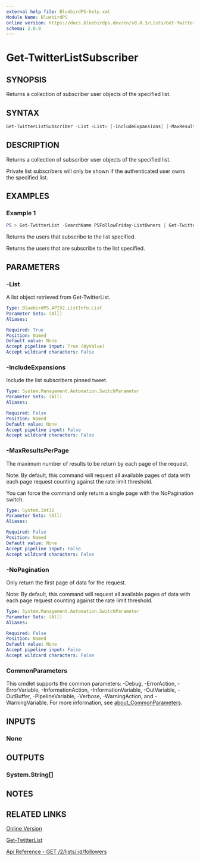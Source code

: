 ```yaml
---
external help file: BluebirdPS-help.xml
Module Name: BluebirdPS
online version: https://docs.bluebirdps.dev/en/v0.8.3/Lists/Get-TwitterListSubscriber
schema: 2.0.0
---
```


# Get-TwitterListSubscriber

## SYNOPSIS

Returns a collection of subscriber user objects of the specified list.

## SYNTAX

```powershell
Get-TwitterListSubscriber -List <List> [-IncludeExpansions] [-MaxResultsPerPage <Int32>] [-NoPagination]
```

## DESCRIPTION

Returns a collection of subscriber user objects of the specified list.

Private list subscribers will only be shown if the authenticated user owns the specified list.

## EXAMPLES

### Example 1

```powershell
PS > Get-TwitterList -SearchName PSFollowFriday-ListOwners | Get-TwitterListSubscriber
```

Returns the users that subscribe to the list specified.

Returns the users that are subscribe to the list specified.

## PARAMETERS

### -List

A list object retrieved from Get-TwitterList.

```yaml
Type: BluebirdPS.APIV2.ListInfo.List
Parameter Sets: (All)
Aliases:

Required: True
Position: Named
Default value: None
Accept pipeline input: True (ByValue)
Accept wildcard characters: False
```

### -IncludeExpansions

Include the list subscribers pinned tweet.

```yaml
Type: System.Management.Automation.SwitchParameter
Parameter Sets: (All)
Aliases:

Required: False
Position: Named
Default value: None
Accept pipeline input: False
Accept wildcard characters: False
```

### -MaxResultsPerPage

The maximum number of results to be return by each page of the request.

Note:
By default, this command will request all available pages of data with each page request counting against the rate limit threshold.

You can force the command only return a single page with the NoPagination switch.

```yaml
Type: System.Int32
Parameter Sets: (All)
Aliases:

Required: False
Position: Named
Default value: None
Accept pipeline input: False
Accept wildcard characters: False
```

### -NoPagination

Only return the first page of data for the request.

Note:
By default, this command will request all available pages of data with each page request counting against the rate limit threshold.

```yaml
Type: System.Management.Automation.SwitchParameter
Parameter Sets: (All)
Aliases:

Required: False
Position: Named
Default value: None
Accept pipeline input: False
Accept wildcard characters: False
```

### CommonParameters

This cmdlet supports the common parameters: -Debug, -ErrorAction, -ErrorVariable, -InformationAction, -InformationVariable, -OutVariable, -OutBuffer, -PipelineVariable, -Verbose, -WarningAction, and -WarningVariable. For more information, see [about_CommonParameters](http://go.microsoft.com/fwlink/?LinkID=113216).

## INPUTS

### None

## OUTPUTS

### System.String[]

## NOTES

## RELATED LINKS

[Online Version](https://docs.bluebirdps.dev/en/v0.8.3/Lists/Get-TwitterListSubscriber)

[Get-TwitterList](https://docs.bluebirdps.dev/en/v0.8.3/Lists/Get-TwitterList)

[Api Reference - GET /2/lists/:id/followers](https://developer.twitter.com/en/docs/twitter-api/lists/list-follows/api-reference/get-lists-id-followers)
